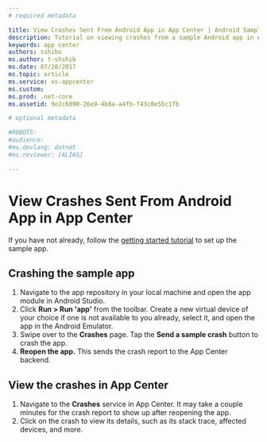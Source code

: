 ```yaml
---
# required metadata

title: View Crashes Sent From Android App in App Center | Android Sample App Tutorials
description: Tutorial on viewing crashes from a sample Android app in App Center
keywords: app center
authors: sshibu
ms.author: t-shshib
ms.date: 07/28/2017
ms.topic: article
ms.service: vs-appcenter
ms.custom:
ms.prod: .net-core
ms.assetid: 9e2c6890-26e9-4b8a-a4fb-f43c8e55c1fb

# optional metadata

#ROBOTS:
#audience:
#ms.devlang: dotnet
#ms.reviewer: [ALIAS]

---
```


# View Crashes Sent From Android App in App Center
If you have not already, follow the [getting started tutorial](getting-started.md) to set up the sample app.

## Crashing the sample app
1. Navigate to the app repository in your local machine and open the app module in Android Studio.
2. Click **Run > Run 'app'** from the toolbar. Create a new virtual device of your choice if one is not available to you already, select it, and open the app in the Android Emulator.
3. Swipe over to the **Crashes** page. Tap the **Send a sample crash** button to crash the app.
4. **Reopen the app.** This sends the crash report to the App Center backend.  


## View the crashes in App Center
1. Navigate to the **Crashes** service in App Center. It may take a couple minutes for the crash report to show up after reopening the app.
2. Click on the crash to view its details, such as its stack trace, affected devices, and more.
